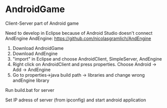 # AndroidGame
Client-Server part of Android game

Need to develop in Eclipse because of Android Studio doesn't connect AndEngine 
AndEngine:
https://github.com/nicolasgramlich/AndEngine

1) Download AndroidGame
2) Download AndEngine
3) "import" in Eclipse and choose AndroidClient, SimpleServer, AndEngine
4) Right click on AndroidClient and press properties. Choose Android -> Add -> AndEngine
5) Go to properties->java build path -> libraries and change wrong andEngine  library

Run build.bat for server

Set IP adress of server (from ipconfig) and start android application
